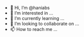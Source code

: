 - 👋 Hi, I’m @haniabs
- 👀 I’m interested in ...
- 🌱 I’m currently learning ...
- 💞️ I’m looking to collaborate on ...
- 📫 How to reach me ...

<!---
haniabs/haniabs is a ✨ special ✨ repository because its `README.md` (this file) appears on your GitHub profile.
You can click the Preview link to take a look at your changes.
--->
